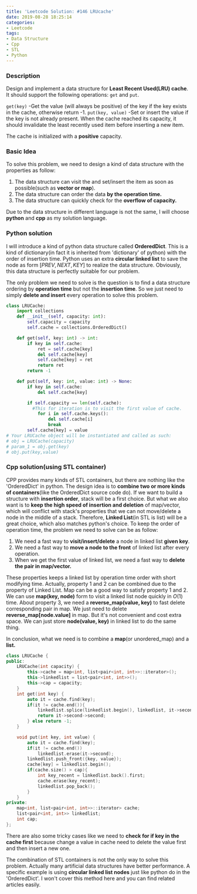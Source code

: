 ```yaml
---
title: 'Leetcode Solution: #146 LRUcache'
date: 2019-08-28 18:25:14
categories:
- Leetcode
tags:
- Data Structure
- Cpp
- STL
- Python
---
```


### Description
Design and implement a data structure for **Least Recent Used(LRU) cache**. It should support the following operations: ``get`` and ``put``.

``get(key)`` -Get the value (will always be positive) of the key if the key exists in the cache, otherwise return -1.
``put(key, value)`` -Set or insert the value if the key is not already present. When the cache reached its capacity, it should invalidate the least recently used item before inserting a new item.

The cache is initialized with a **positive** capacity.

### Basic Idea
To solve this problem, we need to design a kind of data structure with the properties as follow:

1. The data structure can visit the and set/insert the item as soon as possible(such as **vector or map**).
2. The data structure can order the data **by the operation time.**
3. The data structure can quickly check for the **overflow of capacity.**

Due to the data structure in different language is not the same, I will choose **python** and **cpp** as my solution language.
<!-- more -->
### Python solution
I will introduce a kind of python data structure called **OrderedDict**. This is a kind of dictionary(in fact it is inherited from 'dictionary' of python) with the order of insertion time. Python uses an extra **circular linked list** to save the node as form $[PREV, NEXT, KEY]$ to realize the data structure. Obviously, this data structure is perfectly suitable for our problem.

The only problem we need to solve is the question is to find a data structure ordering by **operation time** but not the **insertion time**. So we just need to simply **delete and insert** every operation to solve this problem.

```Python
class LRUCache:
    import collections
    def __init__(self, capacity: int):
        self.capacity = capacity
        self.cache = collections.OrderedDict()

    def get(self, key: int) -> int:
        if key in self.cache:
            ret = self.cache[key]
            del self.cache[key]
            self.cache[key] = ret
            return ret
        return -1

    def put(self, key: int, value: int) -> None:
        if key in self.cache:
            del self.cache[key]

        if self.capacity == len(self.cache):
          #This for iteration is to visit the first value of cache.
            for i in self.cache.keys():
                del self.cache[i]
                break
        self.cache[key] = value
# Your LRUCache object will be instantiated and called as such:
# obj = LRUCache(capacity)
# param_1 = obj.get(key)
# obj.put(key,value)
```

### Cpp solution(using STL container)
CPP provides many kinds of STL containers, but there are nothing like the 'OrderedDict' in python. The design idea is to **combine two or more kinds of containers**(like the OrderedDict source code do). If we want to build a structure with **insertion order**, stack will be a first choice. But what we also want is to **keep the high speed of insertion and deletion** of map/vector, which will conflict with stack's properties that we can not move/delete a node in the middle of a stack. Therefore, **Linked List**(in STL is list) will be a great choice, which also matches python's choice. To keep the order of operation time, the problem we need to solve can be as follow:

1. We need a fast way to **visit/insert/delete** a node in linked list **given key**.
2. We need a fast way to **move a node to the front** of linked list after every operation.
3. When we get the first value of linked list, we need a fast way to **delete the pair in map/vector.**

These properties keeps a linked list by operation time order with short modifying time. Actually, property $1$ and $2$ can be combined due to the property of Linked List. Map can be a good way to satisfy property $1$ and $2$. We can use **map(key, node)** form to visit a linked list node quickly in $O(1)$ time. About property $3$, we need a **reverse_map(value, key)** to fast delete corresponding pair in map. We just need to delete **reverse_map[node.value]** in map. But it's not convenient and cost extra space. We can just store **node(value, key)** in linked list to do the same thing.

In conclusion, what we need is to combine a **map**(or unordered_map) and a **list.**

```cpp
class LRUCache {
public:
    LRUCache(int capacity) {
        this->cache = map<int, list<pair<int, int>>::iterator>();
        this->linkedlist = list<pair<int, int>>();
        this->cap = capacity;
    }
    int get(int key) {
        auto it = cache.find(key);
        if(it != cache.end()){
            linkedlist.splice(linkedlist.begin(), linkedlist, it->second);
            return it->second->second;
        } else return -1;
    }

    void put(int key, int value) {
        auto it = cache.find(key);
        if(it != cache.end())
            linkedlist.erase(it->second);
        linkedlist.push_front({key, value});
        cache[key] = linkedlist.begin();
        if(cache.size() > cap){
            int key_recent = linkedlist.back().first;
            cache.erase(key_recent);
            linkedlist.pop_back();
        }
    }
private:
    map<int, list<pair<int, int>>::iterator> cache;
    list<pair<int, int>> linkedlist;
    int cap;
};
```

There are also some tricky cases like we need to **check for if key in the cache first** because change a value in cache need to delete the value first and then insert a new one.

The combination of STL containers is not the only way to solve this problem. Actually many artificial data structures have better performance. A specific example is using **circular linked list nodes** just like python do in the 'OrderedDict'. I won't cover this method here and you can find related articles easily.
